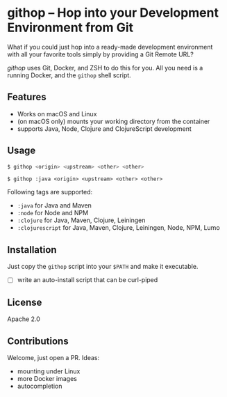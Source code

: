 # githop – Hop into your Development Environment from Git

What if you could just hop into a ready-made development environment with all your favorite tools simply by providing a Git Remote URL?

*githop* uses Git, Docker, and ZSH to do this for you. All you need is a running Docker, and the `githop` shell script.

## Features

* Works on macOS and Linux
* (on macOS only) mounts your working directory from the container
* supports Java, Node, Clojure and ClojureScript development

## Usage

```bash
$ githop <origin> <upstream> <other> <other>
```

```
$ githop :java <origin> <upstream> <other> <other>
```

Following tags are supported:

- `:java` for Java and Maven
- `:node` for Node and NPM
- `:clojure` for Java, Maven, Clojure, Leiningen
- `:clojurescript` for Java, Maven, Clojure, Leiningen, Node, NPM, Lumo

## Installation

Just copy the `githop` script into your `$PATH` and make it executable.

- [ ] write an auto-install script that can be curl-piped

## License

Apache 2.0

## Contributions

Welcome, just open a PR. Ideas:

- mounting under Linux
- more Docker images
- autocompletion
